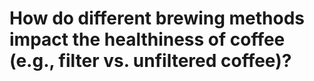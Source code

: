 # How do different brewing methods impact the healthiness of coffee (e.g., filter vs. unfiltered coffee)?

